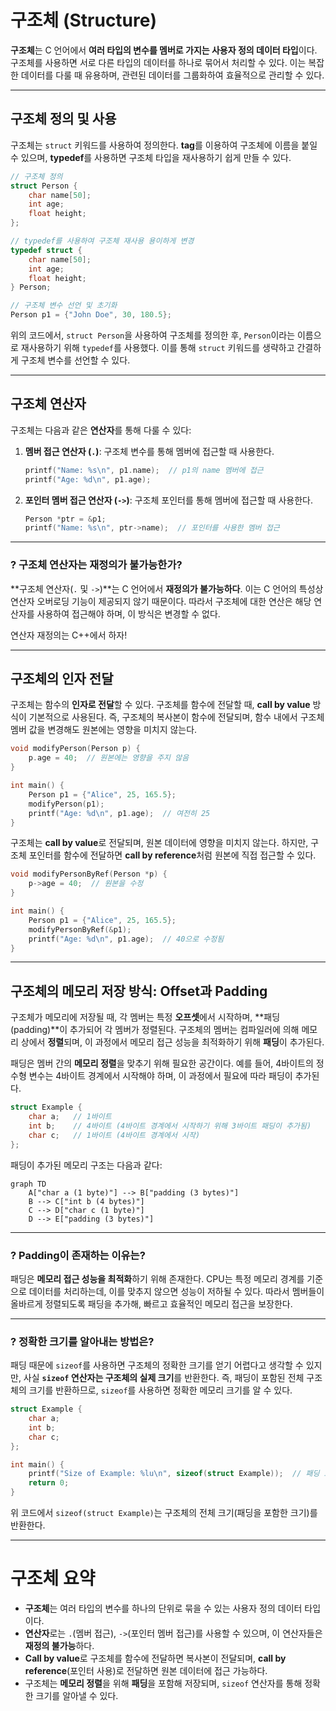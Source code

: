 # 구조체 (Structure)

**구조체**는 C 언어에서 **여러 타입의 변수를 멤버로 가지는 사용자 정의 데이터 타입**이다. 구조체를 사용하면 서로 다른 타입의 데이터를 하나로 묶어서 처리할 수 있다. 이는 복잡한 데이터를 다룰 때 유용하며, 관련된 데이터를 그룹화하여 효율적으로 관리할 수 있다.

---

## 구조체 정의 및 사용

구조체는 `struct` 키워드를 사용하여 정의한다. **tag**를 이용하여 구조체에 이름을 붙일 수 있으며, **typedef**를 사용하면 구조체 타입을 재사용하기 쉽게 만들 수 있다.

```c
// 구조체 정의
struct Person {
    char name[50];
    int age;
    float height;
};

// typedef를 사용하여 구조체 재사용 용이하게 변경
typedef struct {
    char name[50];
    int age;
    float height;
} Person;

// 구조체 변수 선언 및 초기화
Person p1 = {"John Doe", 30, 180.5};
```

위의 코드에서, `struct Person`을 사용하여 구조체를 정의한 후, `Person`이라는 이름으로 재사용하기 위해 `typedef`를 사용했다. 이를 통해 `struct` 키워드를 생략하고 간결하게 구조체 변수를 선언할 수 있다.

---

## 구조체 연산자

구조체는 다음과 같은 **연산자**를 통해 다룰 수 있다:

1. **멤버 접근 연산자 (`.`)**: 구조체 변수를 통해 멤버에 접근할 때 사용한다.
   ```c
   printf("Name: %s\n", p1.name);  // p1의 name 멤버에 접근
   printf("Age: %d\n", p1.age);
   ```
2. **포인터 멤버 접근 연산자 (`->`)**: 구조체 포인터를 통해 멤버에 접근할 때 사용한다.
   ```c
   Person *ptr = &p1;
   printf("Name: %s\n", ptr->name);  // 포인터를 사용한 멤버 접근
   ```

---

### ? 구조체 연산자는 재정의가 불가능한가?

**구조체 연산자(`.` 및 `->`)**는 C 언어에서 **재정의가 불가능하다**. 이는 C 언어의 특성상 연산자 오버로딩 기능이 제공되지 않기 때문이다. 따라서 구조체에 대한 연산은 해당 연산자를 사용하여 접근해야 하며, 이 방식은 변경할 수 없다.

연산자 재정의는 C++에서 하자!

---

## 구조체의 인자 전달

구조체는 함수의 **인자로 전달**할 수 있다. 구조체를 함수에 전달할 때, **call by value** 방식이 기본적으로 사용된다. 즉, 구조체의 복사본이 함수에 전달되며, 함수 내에서 구조체 멤버 값을 변경해도 원본에는 영향을 미치지 않는다.

```c
void modifyPerson(Person p) {
    p.age = 40;  // 원본에는 영향을 주지 않음
}

int main() {
    Person p1 = {"Alice", 25, 165.5};
    modifyPerson(p1);
    printf("Age: %d\n", p1.age);  // 여전히 25
}
```

구조체는 **call by value**로 전달되며, 원본 데이터에 영향을 미치지 않는다. 하지만, 구조체 포인터를 함수에 전달하면 **call by reference**처럼 원본에 직접 접근할 수 있다.

```c
void modifyPersonByRef(Person *p) {
    p->age = 40;  // 원본을 수정
}

int main() {
    Person p1 = {"Alice", 25, 165.5};
    modifyPersonByRef(&p1);
    printf("Age: %d\n", p1.age);  // 40으로 수정됨
}
```

---

## 구조체의 메모리 저장 방식: Offset과 Padding

구조체가 메모리에 저장될 때, 각 멤버는 특정 **오프셋**에서 시작하며, **패딩(padding)**이 추가되어 각 멤버가 정렬된다. 구조체의 멤버는 컴파일러에 의해 메모리 상에서 **정렬**되며, 이 과정에서 메모리 접근 성능을 최적화하기 위해 **패딩**이 추가된다.

패딩은 멤버 간의 **메모리 정렬**을 맞추기 위해 필요한 공간이다. 예를 들어, 4바이트의 정수형 변수는 4바이트 경계에서 시작해야 하며, 이 과정에서 필요에 따라 패딩이 추가된다.

```c
struct Example {
    char a;   // 1바이트
    int b;    // 4바이트 (4바이트 경계에서 시작하기 위해 3바이트 패딩이 추가됨)
    char c;   // 1바이트 (4바이트 경계에서 시작)
};
```

패딩이 추가된 메모리 구조는 다음과 같다:

```mermaid
graph TD
    A["char a (1 byte)"] --> B["padding (3 bytes)"]
    B --> C["int b (4 bytes)"]
    C --> D["char c (1 byte)"]
    D --> E["padding (3 bytes)"]
```

---

### ? Padding이 존재하는 이유는?

패딩은 **메모리 접근 성능을 최적화**하기 위해 존재한다. CPU는 특정 메모리 경계를 기준으로 데이터를 처리하는데, 이를 맞추지 않으면 성능이 저하될 수 있다. 따라서 멤버들이 올바르게 정렬되도록 패딩을 추가해, 빠르고 효율적인 메모리 접근을 보장한다.

---

### ? 정확한 크기를 알아내는 방법은?

패딩 때문에 `sizeof`를 사용하면 구조체의 정확한 크기를 얻기 어렵다고 생각할 수 있지만, 사실 **`sizeof` 연산자는 구조체의 실제 크기**를 반환한다. 즉, 패딩이 포함된 전체 구조체의 크기를 반환하므로, `sizeof`를 사용하면 정확한 메모리 크기를 알 수 있다.

```c
struct Example {
    char a;
    int b;
    char c;
};

int main() {
    printf("Size of Example: %lu\n", sizeof(struct Example));  // 패딩 포함 크기
    return 0;
}
```

위 코드에서 `sizeof(struct Example)`는 구조체의 전체 크기(패딩을 포함한 크기)를 반환한다.

---

# 구조체 요약

- **구조체**는 여러 타입의 변수를 하나의 단위로 묶을 수 있는 사용자 정의 데이터 타입이다.
- **연산자**로는 `.`(멤버 접근), `->`(포인터 멤버 접근)를 사용할 수 있으며, 이 연산자들은 **재정의 불가능**하다.
- **Call by value**로 구조체를 함수에 전달하면 복사본이 전달되며, **call by reference**(포인터 사용)로 전달하면 원본 데이터에 접근 가능하다.
- 구조체는 **메모리 정렬**을 위해 **패딩**을 포함해 저장되며, `sizeof` 연산자를 통해 정확한 크기를 알아낼 수 있다.
